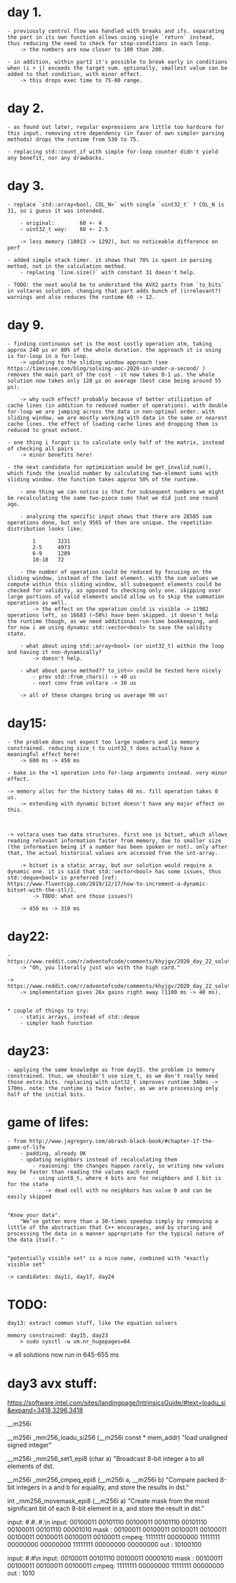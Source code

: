 
# day 1.
    - previously control flow was handled with breaks and ifs. separating the part in its own function allows using single `return` instead, thus reducing the need to check for stop-conditions in each loop.
        -> the numbers are now closer to 100 than 200.

    - in addition, within part2 it's possible to break early in conditions when (i + j) exceeds the target sum. optionally, smallest value can be added to that condition, with minor effect.
        -> this drops exec time to 75-80 range.

# day 2.

    - as found out later, regular expressions are little too hardcore for this input. removing ctre dependency (in favor of own simpler parsing methods) drops the runtime from 530 to 75.

    - replacing std::count_if with simple for-loop counter didn't yield any benefit, nor any drawbacks.


# day 3.
    - replace `std::array<bool, COL_N>` with single `uint32_t` ? COL_N is 31, so i guess it was intended.

        - original:        60 +- 4
        - uint32_t way:    60 +- 2.5

        -> less memory (10013 -> 1292), but no noticeable difference on perf

    - added simple stack timer. it shows that 70% is spent in parsing method, not in the calculation method.
        - replacing `line.size()` with constant 31 doesn't help.

    - TODO: the next would be to understand the AVX2 parts from `to_bits` in voltaras solution. changing that part adds bunch of (irrelevant?) warnings and also reduces the runtime 60 -> 12.

# day 9.

    - finding continuous set is the most costly operation atm, taking approx 240 μs or 80% of the whole duration. the approach it is using is for-loop in a for-loop.
        -> updating to the sliding window approach (see https://timvisee.com/blog/solving-aoc-2020-in-under-a-second/ ) removes the main part of the cost - it now takes 0-1 μs. the whole solution now takes only 120 μs on average (best case being around 55 μs).

        -> why such effect? probably because of better utilization of cache lines (in addition to reduced number of operations). with double for-loop we are jumping across the data in non-optimal order. with sliding window, we are mostly working with data in the same or nearest cache lines. the effect of loading cache lines and dropping them is reduced to great extent.

    - one thing i forgot is to calculate only half of the matrix, instead of checking all pairs
        -> minor benefits here!

    - the next candidate for optimization would be get_invalid_num(), which finds the invalid number by calculating two-element sums with sliding window. the function takes approx 50% of the runtime.

        - one thing we can notice is that for subsequent numbers we might be recalculating the same two-piece sums that we did just one round ago.

        - analyzing the specific input shows that there are 28585 sum operations done, but only 9565 of then are unique. the repetition distribution looks like:

            1       3231
            2-5     4973
            6-9     1289
            10-18   72

        - the number of operation could be reduced by focusing on the sliding window, instead of the last element. with the sum values we compute within this sliding window, all subsequent elements could be checked for validity, as opposed to checking only one. skipping over large portions of valid elements would allow us to skip the summation operations as well.
            -> the effect on the operation could is visible -> 11902 operations left, so 16683 (~58%) have been skipped. it doesn't help the runtime though, as we need additional run-time bookkeeping, and for now i am using dynamic std::vector<bool> to save the validity state.

        - what about using std::array<bool> (or uint32_t) within the loop and having it non-dynamically?
            -> doesn't help.

        - what about parse method?? to_int<> could be tested here nicely
            - prev std::from_chars() -> 40 us
            - next conv from voltara -> 30 us

        -> all of these changes bring us average 90 us!

# day15:
    - the problem does not expect too large numbers and is memory constrained. reducing size_t to uint32_t does actually have a meaningful effect here!
        -> 600 ms -> 450 ms

    - bake in the +1 operation into for-loop arguments instead. very minor effect.

    -> memory alloc for the history takes 40 ms. fill operation takes 0 us.
        -> extending with dynamic bitset doesn't have any major effect on this.



    -> voltara uses two data structures. first one is bitset, which allows reading relevant information faster from memory, due to smaller size (the information being if a number has been spoken or not). only after that, the actual historical values are accessed from the int-array.

        -> bitset is a static array, but our solution would require a dynamic one. it is said that std::vector<bool> has some issues, thus std::deque<bool> is preferred [ref: https://www.fluentcpp.com/2019/12/17/how-to-increment-a-dynamic-bitset-with-the-stl/].
            -> TODO: what are those issues?)

        -> 450 ms -> 310 ms

# day22:

    - https://www.reddit.com/r/adventofcode/comments/khyjgv/2020_day_22_solutions/ggrht8v
        -> "Oh, you literally just win with the high card."

    -> https://www.reddit.com/r/adventofcode/comments/khyjgv/2020_day_22_solutions/ggpcsnd
        -> implementation gives 26x gains right away (1100 ms -> 40 ms).


    * couple of things to try:
        - static arrays, instead of std::deque
        - simpler hash function


# day23:

    - applying the same knowledge as from day15. the problem is memory constrained. thus, we shouldn't use size_t, as we don't really need those extra bits. replacing with uint32_t improves runtime 340ms -> 170ms. note: the runtime is twice faster, as we are processing only half of the initial bits.


# game of lifes:
    - from http://www.jagregory.com/abrash-black-book/#chapter-17-the-game-of-life
        - padding, already OK
        - updating neighbors instead of recalculating them
            - reasoning: the changes happen rarely, so writing new values may be faster than reading the values each round
            - using uint8_t, where 4 bits are for neighbors and 1 bit is for the state
                -> dead cell with no neighbors has value 0 and can be easily skipped


    "Know your data".
        "We’ve gotten more than a 30-times speedup simply by removing a little of the abstraction that C++ encourages, and by storing and processing the data in a manner appropriate for the typical nature of the data itself. "


    "potentially visible set" is a nice name, combined with "exactly visible set"

    -> candidates: day11, day17, day24

# TODO:
    day13: extract common stuff, like the equation solvers

    memory constrained: day15, day23
        > sudo sysctl -w vm.nr_hugepages=64



-> all solutions now run in 645-655 ms


# day3 avx stuff:

https://software.intel.com/sites/landingpage/IntrinsicsGuide/#text=loadu_si&expand=3418,3296,3418

__m256i

__m256i _mm256_loadu_si256 (__m256i const * mem_addr)
    "load unaligned signed integer"

__m256i _mm256_set1_epi8 (char a)
    "Broadcast 8-bit integer a to all elements of dst.

__m256i _mm256_cmpeq_epi8 (__m256i a, __m256i b)
    "Compare packed 8-bit integers in a and b for equality, and store the results in dst."

int _mm256_movemask_epi8 (__m256i a)
    "Create mask from the most significant bit of each 8-bit element in a, and store the result in dst."



input: #.#..#.\n
input: 00100011 00101110 00100011 00101110 00101110 00100011 00101110 00001010
mask : 00100011 00100011 00100011 00100011 00100011 00100011 00100011 00100011
cmpeq: 11111111 00000000 11111111 00000000 00000000 11111111 00000000 00000000
out  : 10100100

input: #.#\n
input: 00100011 00101110 00100011 00001010
mask : 00100011 00100011 00100011 00100011
cmpeq: 11111111 00000000 11111111 00000000
out  : 1010
